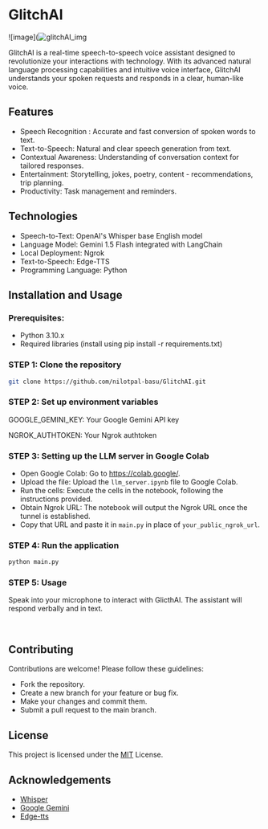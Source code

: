 
# GlitchAI

![image](![glitchAI_img](https://github.com/user-attachments/assets/f8076ac9-4dc5-4838-874d-63325397bf70)


GlitchAI is a real-time speech-to-speech voice assistant designed to revolutionize your interactions with technology. With its advanced natural language processing capabilities and intuitive voice interface, GlitchAI understands your spoken requests and responds in a clear, human-like voice.



## Features

- Speech Recognition : Accurate and fast conversion of spoken words to text.
- Text-to-Speech: Natural and clear speech generation from text.
- Contextual Awareness: Understanding of conversation context for tailored responses.
- Entertainment: Storytelling, jokes, poetry, content - recommendations, trip planning.
- Productivity: Task management and reminders.

## Technologies

- Speech-to-Text: OpenAI's Whisper base English model
- Language Model: Gemini 1.5 Flash integrated with LangChain
- Local Deployment: Ngrok
- Text-to-Speech: Edge-TTS
- Programming Language: Python

## Installation and Usage
### Prerequisites:

- Python 3.10.x
- Required libraries (install using pip install -r requirements.txt)

### STEP 1: Clone the repository
```bash
git clone https://github.com/nilotpal-basu/GlitchAI.git
```
### STEP 2: Set up environment variables

 GOOGLE_GEMINI_KEY: Your Google Gemini API key

NGROK_AUTHTOKEN: Your Ngrok authtoken

### STEP 3: Setting up the LLM server in Google Colab
- Open Google Colab: Go to https://colab.google/.
- Upload the file: Upload the `llm_server.ipynb` file to Google Colab.
- Run the cells: Execute the cells in the notebook, following the instructions provided.
- Obtain Ngrok URL: The notebook will output the Ngrok URL once the tunnel is established.
- Copy that URL and paste it in `main.py` in place of `your_public_ngrok_url`.

### STEP 4: Run the application

```bash
python main.py
```
### STEP 5: Usage
Speak into your microphone to interact with GlicthAI.
The assistant will respond verbally and in text.

  
## Contributing
Contributions are welcome! Please follow these guidelines:
- Fork the repository.
- Create a new branch for your feature or bug fix.   
- Make your changes and commit them.
- Submit a pull request to the main branch.


## License

This project is licensed under the [MIT](https://github.com/nilotpal-basu/GlitchAI/blob/main/LICENSE) License. 


## Acknowledgements

 - [Whisper](https://github.com/openai/whisper)
 - [Google Gemini](https://github.com/matiassingers/awesome-readme)
 - [Edge-tts](https://github.com/rany2/edge-tts)


